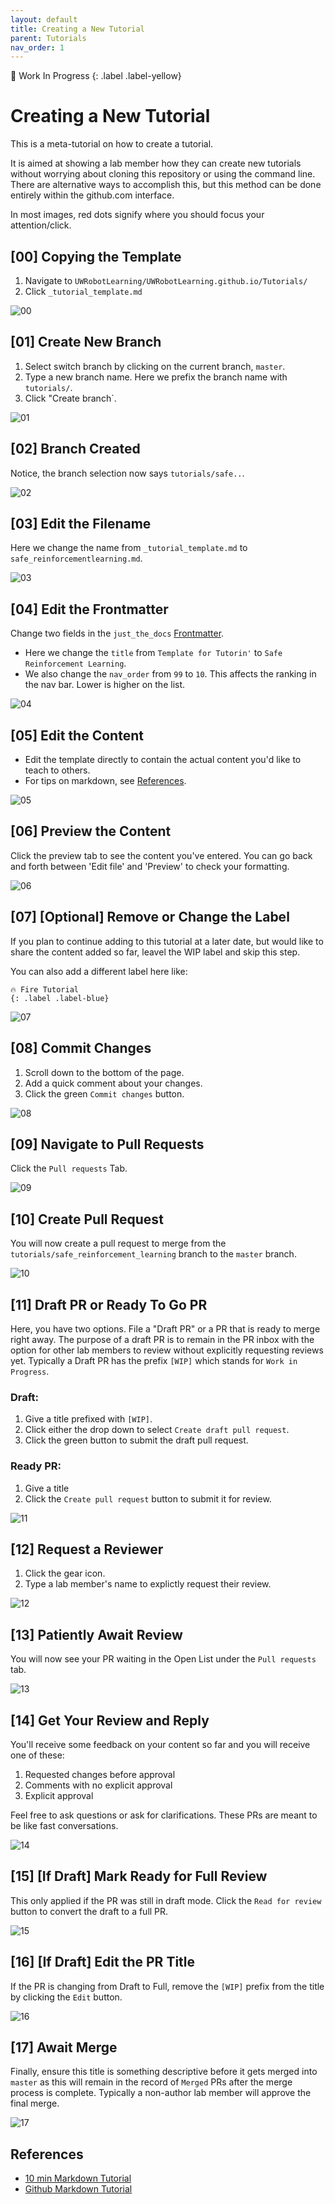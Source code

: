 ```yaml
---
layout: default
title: Creating a New Tutorial
parent: Tutorials
nav_order: 1
---
```

🚧 Work In Progress
{: .label .label-yellow}

# Creating a New Tutorial
This is a meta-tutorial on how to create a tutorial.

It is aimed at showing a lab member how they can create new tutorials without worrying about cloning this repository or using the command line. There are alternative ways to accomplish this, but this method can be done entirely within the github.com interface.

In most images, red dots signify where you should focus your attention/click.


## [00] Copying the Template
1. Navigate to `UWRobotLearning/UWRobotLearning.github.io/Tutorials/`
2. Click `_tutorial_template.md`

![00](/assets/imgs/meta_tut/00.png)


## [01] Create New Branch

1. Select switch branch by clicking on the current branch, `master`.
2. Type a new branch name. Here we prefix the branch name with `tutorials/`.
3. Click "Create branch`.

![01](/assets/imgs/meta_tut/01.png)


## [02] Branch Created

Notice, the branch selection now says `tutorials/safe..`.

![02](/assets/imgs/meta_tut/02.png)


## [03] Edit the Filename

Here we change the name from `_tutorial_template.md` to `safe_reinforcementlearning.md`.

![03](/assets/imgs/meta_tut/03.png)


## [04] Edit the Frontmatter
Change two fields in the `just_the_docs` [Frontmatter](https://jekyllrb.com/docs/front-matter/).
- Here we change the `title` from `Template for Tutorin'` to `Safe Reinforcement Learning`.
- We also change the `nav_order` from `99` to `10`. This affects the ranking in the nav bar. Lower is higher on the list.

![04](/assets/imgs/meta_tut/04.png)


## [05] Edit the Content
- Edit the template directly to contain the actual content you'd like to teach to others.
- For tips on markdown, see [References](#references).

![05](/assets/imgs/meta_tut/05.png)


## [06] Preview the Content
Click the preview tab to see the content you've entered. You can go back and forth between 'Edit file' and 'Preview' to check your formatting.

![06](/assets/imgs/meta_tut/06.png)


## [07] [Optional] Remove or Change the Label
If you plan to continue adding to this tutorial at a later date, but would like to share the content added so far, leavel the WIP label and skip this step.

You can also add a different label here like:
```
🔥 Fire Tutorial
{: .label .label-blue}
```
![07](/assets/imgs/meta_tut/07.png)


## [08] Commit Changes
1. Scroll down to the bottom of the page.
2. Add a quick comment about your changes.
3. Click the green `Commit changes` button.

![08](/assets/imgs/meta_tut/08.png)


## [09] Navigate to Pull Requests
Click the `Pull requests` Tab.

![09](/assets/imgs/meta_tut/09.png)


## [10] Create Pull Request
You will now create a pull request to merge from the `tutorials/safe_reinforcement_learning` branch to the `master` branch.

![10](/assets/imgs/meta_tut/10.png)


## [11] Draft PR or Ready To Go PR
Here, you have two options. File a "Draft PR" or a PR that is ready to merge right away. The purpose of a draft PR is to remain in the PR inbox with the option for other lab members to review without explicitly requesting reviews yet. Typically a Draft PR has the prefix `[WIP]` which stands for `Work in Progress`.

### Draft:
1. Give a title prefixed with `[WIP]`.
2. Click either the drop down to select `Create draft pull request`.
3. Click the green button to submit the draft pull request.

### Ready PR:
1. Give a title
2. Click the `Create pull request` button to submit it for review.

![11](/assets/imgs/meta_tut/11.png)


## [12] Request a Reviewer
1. Click the gear icon.
2. Type a lab member's name to explictly request their review.

![12](/assets/imgs/meta_tut/12.png)


## [13] Patiently Await Review
You will now see your PR waiting in the Open List under the `Pull requests` tab.

![13](/assets/imgs/meta_tut/13.png)


## [14] Get Your Review and Reply
You'll receive some feedback on your content so far and you will receive one of these:
1. Requested changes before approval
2. Comments with no explicit approval
3. Explicit approval

Feel free to ask questions or ask for clarifications. These PRs are meant to be like fast conversations.

![14](/assets/imgs/meta_tut/14.png)


## [15] [If Draft] Mark Ready for Full Review
This only applied if the PR was still in draft mode. Click the `Read for review` button to convert the draft to a full PR.

![15](/assets/imgs/meta_tut/15.png)


## [16] [If Draft] Edit the PR Title
If the PR is changing from Draft to Full, remove the `[WIP]` prefix from the title by clicking the `Edit` button.

![16](/assets/imgs/meta_tut/16.png)


## [17] Await Merge
Finally, ensure this title is something descriptive before it gets merged into `master` as this will remain in the record of `Merged` PRs after the merge process is complete. Typically a non-author lab member will approve the final merge.

![17](/assets/imgs/meta_tut/17.png)


## References
- [10 min Markdown Tutorial](https://commonmark.org/help/tutorial/index.html)
- [Github Markdown Tutorial](https://guides.github.com/features/mastering-markdown/)

